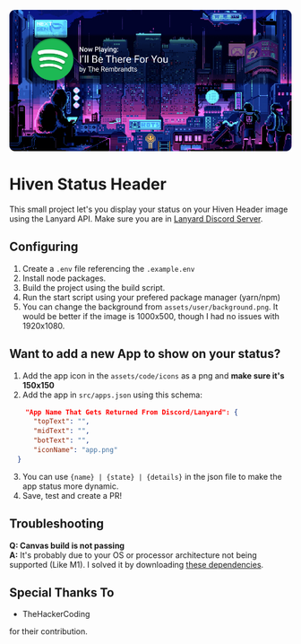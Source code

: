 ![img](./assets/code/HivenSpotify.png)

# Hiven Status Header

This small project let's you display your status on your Hiven Header image using the Lanyard API. Make sure you are in [Lanyard Discord Server](https://discord.gg/UrXF2cfJ7F).

## Configuring

1. Create a `.env` file referencing the `.example.env`
2. Install node packages.
3. Build the project using the build script.
4. Run the start script using your prefered package manager (yarn/npm)
5. You can change the background from `assets/user/background.png`. It would be better if the image is 1000x500, though I had no issues with 1920x1080.

## Want to add a new App to show on your status?

1. Add the app icon in the `assets/code/icons` as a png and **make sure it's 150x150**
2. Add the app in `src/apps.json` using this schema:

```json
    "App Name That Gets Returned From Discord/Lanyard": {
      "topText": "",
      "midText": "",
      "botText": "",
      "iconName": "app.png"
  }
```

3. You can use `{name} | {state} | {details}` in the json file to make the app status more dynamic.
4. Save, test and create a PR!

## Troubleshooting

**Q: Canvas build is not passing**\
**A:** It's probably due to your OS or processor architecture not being supported (Like M1). I solved it by downloading [these dependencies](https://github.com/Automattic/node-canvas#compiling).

## Special Thanks To

- TheHackerCoding

for their contribution.
